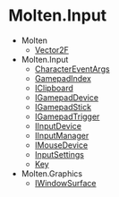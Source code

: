 ﻿# Molten.Input  
* Molten  
    *  [Vector2F](docs/Molten.Input/Molten/Vector2F.md)  
* Molten.Input  
    *  [CharacterEventArgs](docs/Molten.Input/Molten/Input/CharacterEventArgs.md)  
    *  [GamepadIndex](docs/Molten.Input/Molten/Input/GamepadIndex.md)  
    *  [IClipboard](docs/Molten.Input/Molten/Input/IClipboard.md)  
    *  [IGamepadDevice](docs/Molten.Input/Molten/Input/IGamepadDevice.md)  
    *  [IGamepadStick](docs/Molten.Input/Molten/Input/IGamepadStick.md)  
    *  [IGamepadTrigger](docs/Molten.Input/Molten/Input/IGamepadTrigger.md)  
    *  [IInputDevice](docs/Molten.Input/Molten/Input/IInputDevice.md)  
    *  [IInputManager](docs/Molten.Input/Molten/Input/IInputManager.md)  
    *  [IMouseDevice](docs/Molten.Input/Molten/Input/IMouseDevice.md)  
    *  [InputSettings](docs/Molten.Input/Molten/Input/InputSettings.md)  
    *  [Key](docs/Molten.Input/Molten/Input/Key.md)  
* Molten.Graphics  
    *  [IWindowSurface](docs/Molten.Input/Molten/Graphics/IWindowSurface.md)